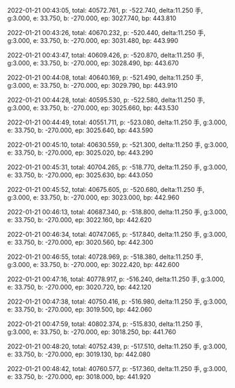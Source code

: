 2022-01-21 00:43:05, total: 40572.761, p: -522.740, delta:11.250 手, g:3.000, e: 33.750, b: -270.000, ep: 3027.740, bp: 443.810

2022-01-21 00:43:26, total: 40670.232, p: -520.440, delta:11.250 手, g:3.000, e: 33.750, b: -270.000, ep: 3031.480, bp: 443.990

2022-01-21 00:43:47, total: 40609.426, p: -520.870, delta:11.250 手, g:3.000, e: 33.750, b: -270.000, ep: 3028.490, bp: 443.670

2022-01-21 00:44:08, total: 40640.169, p: -521.490, delta:11.250 手, g:3.000, e: 33.750, b: -270.000, ep: 3029.790, bp: 443.910

2022-01-21 00:44:28, total: 40595.530, p: -522.580, delta:11.250 手, g:3.000, e: 33.750, b: -270.000, ep: 3025.660, bp: 443.530

2022-01-21 00:44:49, total: 40551.711, p: -523.080, delta:11.250 手, g:3.000, e: 33.750, b: -270.000, ep: 3025.640, bp: 443.590

2022-01-21 00:45:10, total: 40630.559, p: -521.300, delta:11.250 手, g:3.000, e: 33.750, b: -270.000, ep: 3025.020, bp: 443.290

2022-01-21 00:45:31, total: 40704.265, p: -518.770, delta:11.250 手, g:3.000, e: 33.750, b: -270.000, ep: 3025.630, bp: 443.050

2022-01-21 00:45:52, total: 40675.605, p: -520.680, delta:11.250 手, g:3.000, e: 33.750, b: -270.000, ep: 3023.000, bp: 442.960

2022-01-21 00:46:13, total: 40687.340, p: -518.800, delta:11.250 手, g:3.000, e: 33.750, b: -270.000, ep: 3022.160, bp: 442.620

2022-01-21 00:46:34, total: 40747.065, p: -517.840, delta:11.250 手, g:3.000, e: 33.750, b: -270.000, ep: 3020.560, bp: 442.300

2022-01-21 00:46:55, total: 40728.969, p: -518.380, delta:11.250 手, g:3.000, e: 33.750, b: -270.000, ep: 3022.420, bp: 442.600

2022-01-21 00:47:16, total: 40778.917, p: -516.240, delta:11.250 手, g:3.000, e: 33.750, b: -270.000, ep: 3020.720, bp: 442.120

2022-01-21 00:47:38, total: 40750.416, p: -516.980, delta:11.250 手, g:3.000, e: 33.750, b: -270.000, ep: 3019.500, bp: 442.060

2022-01-21 00:47:59, total: 40802.374, p: -515.830, delta:11.250 手, g:3.000, e: 33.750, b: -270.000, ep: 3018.250, bp: 441.760

2022-01-21 00:48:20, total: 40752.439, p: -517.510, delta:11.250 手, g:3.000, e: 33.750, b: -270.000, ep: 3019.130, bp: 442.080

2022-01-21 00:48:42, total: 40760.577, p: -517.360, delta:11.250 手, g:3.000, e: 33.750, b: -270.000, ep: 3018.000, bp: 441.920
